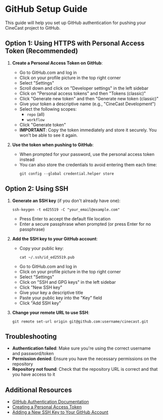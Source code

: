 # GitHub Setup Guide

This guide will help you set up GitHub authentication for pushing your CineCast project to GitHub.

## Option 1: Using HTTPS with Personal Access Token (Recommended)

1. **Create a Personal Access Token on GitHub**:
   - Go to GitHub.com and log in
   - Click on your profile picture in the top right corner
   - Select "Settings"
   - Scroll down and click on "Developer settings" in the left sidebar
   - Click on "Personal access tokens" and then "Tokens (classic)"
   - Click "Generate new token" and then "Generate new token (classic)"
   - Give your token a descriptive name (e.g., "CineCast Development")
   - Select the following scopes:
     - `repo` (all)
     - `workflow`
   - Click "Generate token"
   - **IMPORTANT**: Copy the token immediately and store it securely. You won't be able to see it again.

2. **Use the token when pushing to GitHub**:
   - When prompted for your password, use the personal access token instead
   - You can also store the credentials to avoid entering them each time:
     ```
     git config --global credential.helper store
     ```

## Option 2: Using SSH

1. **Generate an SSH key** (if you don't already have one):
   ```
   ssh-keygen -t ed25519 -C "your_email@example.com"
   ```
   - Press Enter to accept the default file location
   - Enter a secure passphrase when prompted (or press Enter for no passphrase)

2. **Add the SSH key to your GitHub account**:
   - Copy your public key:
     ```
     cat ~/.ssh/id_ed25519.pub
     ```
   - Go to GitHub.com and log in
   - Click on your profile picture in the top right corner
   - Select "Settings"
   - Click on "SSH and GPG keys" in the left sidebar
   - Click "New SSH key"
   - Give your key a descriptive title
   - Paste your public key into the "Key" field
   - Click "Add SSH key"

3. **Change your remote URL to use SSH**:
   ```
   git remote set-url origin git@github.com:username/cinecast.git
   ```

## Troubleshooting

- **Authentication failed**: Make sure you're using the correct username and password/token
- **Permission denied**: Ensure you have the necessary permissions on the repository
- **Repository not found**: Check that the repository URL is correct and that you have access to it

## Additional Resources

- [GitHub Authentication Documentation](https://docs.github.com/en/authentication)
- [Creating a Personal Access Token](https://docs.github.com/en/authentication/keeping-your-account-and-data-secure/creating-a-personal-access-token)
- [Adding a New SSH Key to Your GitHub Account](https://docs.github.com/en/authentication/connecting-to-github-with-ssh/adding-a-new-ssh-key-to-your-github-account) 